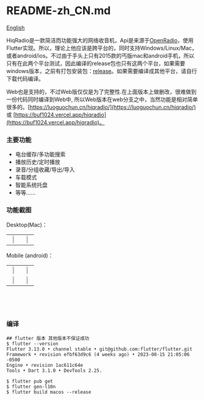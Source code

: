 # README-zh_CN.md

[English](README.md)

HiqRadio是一款简洁而功能强大的网络收音机，Api是来源于[OpenRadio](https://www.radio-browser.info/ "OpenRadio")，使用Flutter实现。所以，理论上他应该是跨平台的，同时支持Windows/Linux/Mac，或者android/ios。不过由于手头上只有2015款的丐版mac和android手机，所以只有在此两个平台测试，因此编译的release包也只有这两个平台，如果需要windows版本，之前有打包安装包：[release](https://github.com/buf1024/app-release/releases)。如果需要编译成其他平台，请自行下载代码编译。

Web也是支持的，不过Web版仅仅是为了完整性.在上面版本上做删改，很难做到一份代码同时编译到Web中, 所以Web版本在web分支之中，当然功能是相对简单很多的。[https://luoguochun.cn/hiqradio/](https://luoguochun.cn/hiqradio/) 或
[https://buf1024.vercel.app/hiqradio](https://buf1024.vercel.app/hiqradio)。

### 主要功能

* 电台缓存/多功能搜索
* 播放历史/定时播放
* 录音/分组收藏/导出/导入
* 车载模式
* 智能系统托盘
* 等等……

### 功能截图

Desktop(Mac)：

<table>
    <tr>
     <td><center><img src="images/mac1.png" width="45%"></center></td>
     <td><center><img src="images/mac2.png" width="45%"></center></td>
    </tr>
</table>



Mobile (android)：


<table>
    <tr>
     <td><center><img src="images/android1.jpg" width="45%"></center></td>
     <td><center><img src="images/android2.jpg" width="45%"></center></td>
    </tr>
    <tr>
     <td><center><img src="images/android3.jpg" width="45%"></center></td>
     <td><center><img src="images/android4.jpg" width="45%"></center></td>
    </tr>
</table>​

‍

### 编译

```shel
## flutter 版本 其他版本不保证成功
$ flutter --version 
Flutter 3.13.0 • channel stable • git@github.com:flutter/flutter.git
Framework • revision efbf63d9c6 (4 weeks ago) • 2023-08-15 21:05:06 -0500
Engine • revision 1ac611c64e
Tools • Dart 3.1.0 • DevTools 2.25.

$ flutter pub get 
$ flutter gen-l10n 
$ flutter build macos --release
```
